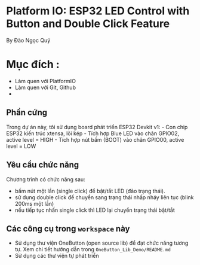 # Platform IO: ESP32 LED Control with Button and Double Click Feature
By Đào Ngọc Quý

# Mục đích : 
- Làm quen với PlatformIO
- Làm quen với Git, Github
- 
## Phần cứng 
Trong dự án này, tôi sử dụng board phát triển ESP32 Devkit v1:
    - Con chip ESP32 kiến trúc xtensa, lõi kép
    - Tích hợp Blue LED vào chân GPIO02, active level = HIGH 
    - Tích hợp nút bấm (BOOT) vào chân GPIO00, active level = LOW

## Yêu cầu chức năng 
Chương trình có chức năng sau:
  - bấm nút một lần (single click) để bật/tắt LED (đảo trạng thái).
  - sử dụng double click để chuyển sang trạng thái nhấp nháy liên tục (blink 200ms một lần)
  - nếu tiếp tục nhấn single click thì LED lại chuyển trạng thái bật/tắt 

## Các công cụ trong `workspace` này
- Sử dụng thư viện OneButton (open source lib) để đạt chức năng tương tự. Xem chi tiết hướng dẫn trong `OneButton_Lib_Demo/README.md`
- Sử dụng các thư viện tự phát triển 
